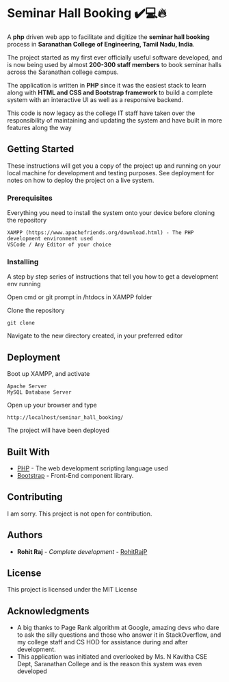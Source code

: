 # Seminar Hall Booking ✔️💻🔥

A **php** driven web app to facilitate and digitize the **seminar hall booking** process in **Saranathan College of Engineering, Tamil Nadu, India**.

The project started as my first ever officially useful software developed, and is now being used by almost **200-300 staff members** to book seminar halls across the Saranathan college campus.

The application is written in **PHP** since it was the easiest stack to learn along with **HTML and CSS and Bootstrap framework** to build a complete system with an interactive UI as well as a responsive backend.

This code is now legacy as the college IT staff have taken over the responsibility of maintaining and updating the system and have built in more features along the way

## Getting Started

These instructions will get you a copy of the project up and running on your local machine for development and testing purposes. See deployment for notes on how to deploy the project on a live system.

### Prerequisites

Everything you need to install the system onto your device before cloning the repository

```
XAMPP (https://www.apachefriends.org/download.html) - The PHP development environment used
VSCode / Any Editor of your choice
```

### Installing

A step by step series of instructions that tell you how to get a development env running

Open cmd or git prompt in /htdocs in XAMPP folder

Clone the repository
```
git clone
```

Navigate to the new directory created, in your preferred editor

## Deployment

Boot up XAMPP, and activate
```
Apache Server
MySQL Database Server
```

Open up your browser and type
```
http://localhost/seminar_hall_booking/
```
The project will have been deployed

## Built With

* [PHP](https://www.php.net) - The web development scripting language used
* [Bootstrap](https://getbootstrap.com) - Front-End component library.

## Contributing

I am sorry. This project is not open for contribution.

## Authors

* **Rohit Raj** - *Complete development* - [RohitRajP](https://github.com/RohitRajP)

## License

This project is licensed under the MIT License

## Acknowledgments

* A big thanks to Page Rank algorithm at Google, amazing devs who dare to ask the silly questions and those who answer it in StackOverflow, and my college staff and CS HOD for assistance during and after development.
* This application was initiated and overlooked by Ms. N Kavitha CSE Dept, Saranathan College and is the reason this system was even developed 
